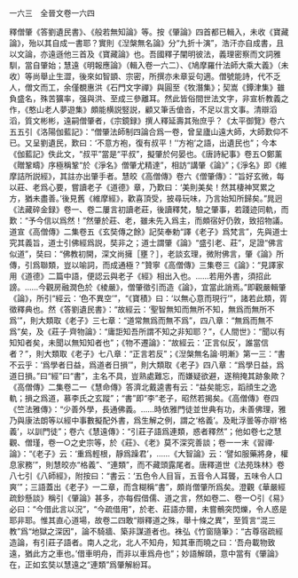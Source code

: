 一六三　全晉文卷一六四

釋僧肇《答劉遺民書》、《般若無知論》等。按《肇論》四首都已輯入，未收《寶藏論》，殆以其自成一書耶？實則《湼槃無名論》分“九折十演”，浩汗亦自成書，且以文論，亦遠遜他三首及《寶藏論》也。吾國釋子闡明彼法，義理密察而文詞雅馴，當自肇始；慧遠《明報應論》（輯入卷一六二）、《鳩摩羅什法師大乘大義》（未收）等尚舉止生澀，後來如智顗、宗密，所撰亦未章妥句適。僧號能詩，代不乏人，僧文而工，余僅覩惠洪《石門文字禪》與圓至《牧潛集》；契嵩《鐔津集》雖負盛名，殊苦獷率，强與洪、至成三參離耳。然此皆俗間世法文字，非宣析教義之作，《憨山老人夢遊集》頗能横説竪説，顧又筆舌傖沓，不足以言文事。清辯滔滔，質文彬彬，遠嗣僧肇者，《宗鏡録》撰人釋延壽其殆庶乎？《太平御覽》卷六五五引《洛陽伽藍記》：“僧肇法師制四論合爲一卷，曾呈廬山遠大師，大師歎仰不已。又呈劉遺民，歎曰：‘不意方袍，復有叔平！’‘方袍’之語，出遺民也”；今本《伽藍記》佚此文，“叔平”當是“平叔”，擬肇於何晏也。《唐詩紀事》卷五○鄭薰《贈鞏疇》序極稱鞏“於《淨名》僧肇尤精達”，相訪“講肇《論》”；《淨名》即《維摩詰所説經》，其註亦出肇手者。慧皎《高僧傳》卷六《僧肇傳》：“旨好玄微，每以莊、老爲心要，嘗讀老子《道德》章，乃歎曰：‘美則美矣！然其棲神冥累之方，猶未盡善。’後見舊《維摩經》，歡喜頂受，披尋玩味，乃言始知所歸矣。”晁迥《法藏碎金録》卷一、卷二屢言初讀老莊，後讀釋梵，驗之肇事，若踐迹同軌，而歎：“予今信以爲然！”然肇於莊、老，雖未先入爲主，而頗宿好仍敦，致招物議。道宣《高僧傳》二集卷五《玄奘傳之餘》記奘奉勅“譯《老子》爲梵言”，先與道士究其義旨，道士引佛經爲説，奘非之；道士謂肇《論》“盛引老、莊”，足證“佛言似道”，奘曰：“佛教初開，深文尚擁［壅？］，老談玄理，微附佛言，肇《論》所傳，引爲聯類，豈以喻詞，而成通極？”贊寧《高僧傳》三集卷三《論》：“見譯家用《道德》二篇中語，便認云與老子《經》相出入也。……若用外書，須招此謗。……今觀房融潤色於《棱嚴》，僧肇徵引而造《論》，宜當此誚焉。”即觀嚴輯肇《論》，所引“經云：‘色不異空’”，“《寶積》曰：‘以無心意而現行’”，諸若此類，胥徵釋典也。然《答劉遺民書》：“故經云：‘聖智無知而無所不知，無爲而無所不爲’”，則大類取《老子》三七章：“道常無爲而無不爲”，四八章：“無爲而無不爲”矣，及《莊子·齊物論》：“庸詎知吾所謂不知之非知耶？”，《人間世》：“聞以有知知者矣，未聞以無知知者也”；《物不遷論》：“故經云：‘正言似反’，誰當信者？”，則大類取《老子》七八章：“正言若反”；《湼槃無名論·明漸》第一三：“書不云乎：‘爲學者日益，爲道者日損’”，則大類取《老子》四八章：“爲學日益，爲道日損。”曰“經”曰“書”，主名不具，豈熟處難忘，而嫌疑欲避，遂稍掩其跡象歟？《高僧傳》二集卷二一《慧命傳》答濟北戴逵書有云：“益矣能忘，蹈顔生之逸軌；損之爲道，慕李氏之玄蹤”；“書”即“李”老子，昭然若揭矣。《高僧傳》卷四《竺法雅傳》：“少善外學，長通佛義。……時依雅門徒並世典有功，未善佛理，雅乃與康法朗等以經中事數擬配外書，爲生解之例，謂之‘格義’。及毗浮曇等亦辯‘格義’，以訓門徒”；卷六《慧遠傳》：“引莊子語爲連類，惑者釋然”；他如卷七之慧觀、僧瑾，卷一○之史宗等，於《莊》、《老》莫不深究善談；卷一一末《習禪·論》：“《老子》云：‘重爲輕根，靜爲躁君’，……《大智論》云：‘譬如服藥將身，權息家務’”，則慧皎亦“格義”、“連類”，而不藏頭露尾者。唐釋道世《法苑珠林》卷八七引《八師經》，附按曰：“書云：‘五色令人目盲，五音令人耳聾，五味令人口爽’”；三語蓋出《老子》一二章，而含糊稱“書”，頗肖僧肇所爲矣。澄觀《華嚴經疏鈔懸談》稱引《肇論》甚多，亦每假借儒、道之言，然如卷二、卷一○引《易》必曰：“今借此言以況”，“今疏借用”，於老、莊語亦爾，未嘗鶻突閃爍，令人惑是耶非耶。惟其直心道場，故卷二四敢“辯釋道之殊，舉十條之異”，至質言“混三教”爲“地獄之深因”，論不騎牆、築非謀道者也。袾弘《竹窗隨筆》：“古尊宿疏經造論，有引莊子語者。南人之北，北人不知舟，知其車而曉之曰：‘吾舟載物致遠，猶此方之車也。’借車明舟，而非以車爲舟也”；妙語解頤，意中當有《肇論》在，正如玄奘以慧遠之“連類”爲肇解紛耳。